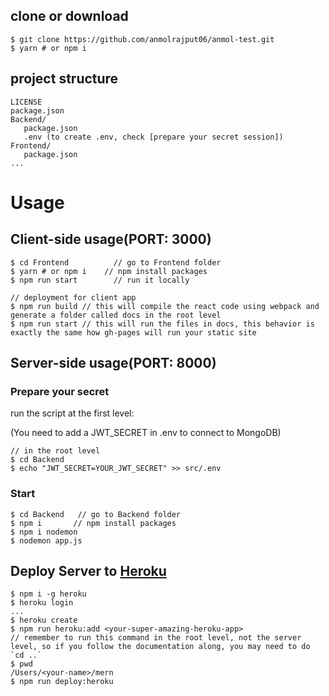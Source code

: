 

## clone or download
```terminal
$ git clone https://github.com/anmolrajput06/anmol-test.git
$ yarn # or npm i
```

## project structure
```terminal
LICENSE
package.json
Backend/
   package.json
   .env (to create .env, check [prepare your secret session])
Frontend/
   package.json
...
```

# Usage 

## Client-side usage(PORT: 3000)
```terminal
$ cd Frontend          // go to Frontend folder
$ yarn # or npm i    // npm install packages
$ npm run start        // run it locally

// deployment for client app
$ npm run build // this will compile the react code using webpack and generate a folder called docs in the root level
$ npm run start // this will run the files in docs, this behavior is exactly the same how gh-pages will run your static site
```

## Server-side usage(PORT: 8000)

### Prepare your secret

run the script at the first level:

(You need to add a JWT_SECRET in .env to connect to MongoDB)

```terminal
// in the root level
$ cd Backend
$ echo "JWT_SECRET=YOUR_JWT_SECRET" >> src/.env
```

### Start

```terminal
$ cd Backend   // go to Backend folder
$ npm i       // npm install packages
$ npm i nodemon 
$ nodemon app.js
```

## Deploy Server to [Heroku](https://dashboard.heroku.com/)
```terminal
$ npm i -g heroku
$ heroku login
...
$ heroku create
$ npm run heroku:add <your-super-amazing-heroku-app>
// remember to run this command in the root level, not the server level, so if you follow the documentation along, you may need to do `cd ..`
$ pwd
/Users/<your-name>/mern
$ npm run deploy:heroku
```



